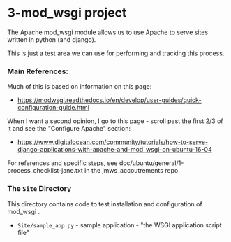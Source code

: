 
# 3-mod_wsgi project

The Apache mod_wsgi module allows us to use Apache to serve sites written in python (and django).

This is just a test area we can use for performing and tracking this process.

### Main References:

Much of this is based on information on this page:

* https://modwsgi.readthedocs.io/en/develop/user-guides/quick-configuration-guide.html

When I want a second opinion, I go to this page - scroll past the first 2/3 of it and see the "Configure Apache" section:

* https://www.digitalocean.com/community/tutorials/how-to-serve-django-applications-with-apache-and-mod_wsgi-on-ubuntu-16-04

For references and specific steps, see doc/ubuntu/general/1-process_checklist-jane.txt in the jmws_accoutrements repo.


### The `Site` Directory

This directory contains code to test installation and configuration of mod_wsgi .

* `Site/sample_app.py` - sample application - "the WSGI application script file"

